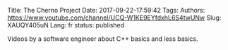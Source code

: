 Title: The Cherno Project
Date: 2017-09-22-17:59:42
Tags: 
Authors: https://www.youtube.com/channel/UCQ-W1KE9EYfdxhL6S4twUNw
Slug: XAUQY405uN
Lang: fr
status: published

Videos by a software engineer about C++ basics and less basics.
